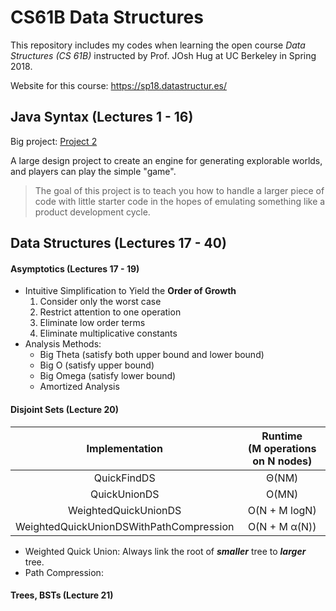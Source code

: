 # CS61B Data Structures
This repository includes my codes when learning the open course *Data Structures (CS 61B)* instructed by Prof. JOsh Hug at UC Berkeley in Spring 2018.

Website for this course: https://sp18.datastructur.es/


## Java Syntax (Lectures 1 - 16)
Big project: [Project 2](./proj2)

A large design project to create an engine for generating explorable worlds, and players can play the simple "game".
> The goal of this project is to teach you how to handle a larger piece of code with little starter code in the hopes of emulating something like a product development cycle.


## Data Structures (Lectures 17 - 40)

#### Asymptotics (Lectures 17 - 19)
- Intuitive Simplification to Yield the **Order of Growth**
	1. Consider only the worst case
	2. Restrict attention to one operation
	3. Eliminate low order terms
	4. Eliminate multiplicative constants
- Analysis Methods:
	- Big Theta (satisfy both upper bound and lower bound)
	- Big O (satisfy upper bound)
	- Big Omega (satisfy lower bound)
	- Amortized Analysis

#### Disjoint Sets (Lecture 20)

|Implementation                           |Runtime<br>(M operations on N nodes)|
|:---------------------------------------:|:-------------:|
|QuickFindDS							  |Θ(NM)    	  |
|QuickUnionDS                             |O(MN)		  |
|WeightedQuickUnionDS                     |O(N + M logN)  |
|WeightedQuickUnionDSWithPathCompression  |O(N + M α(N))  |


- Weighted Quick Union: Always link the root of **_smaller_** tree to **_larger_** tree.
- Path Compression:

#### Trees, BSTs (Lecture 21)

